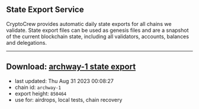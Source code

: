 ## State Export Service
CryptoCrew provides automatic daily state exports for all chains we validate. State export files can be used as genesis files and are a snapshot of the current blockchain state, including all validators, accounts, balances and delegations.

---
**Download: [archway-1 state export](https://dl.ccvalidators.com/SERVICE/archway/archway-1_export_850464.json)**
---

- last updated: Thu Aug 31 2023 00:08:27
- chain id: `archway-1`
- export height: `850464`
- use for: airdrops, local tests, chain recovery
